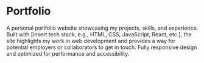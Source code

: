 # Portfolio
A personal portfolio website showcasing my projects, skills, and experience. Built with [insert tech stack, e.g., HTML, CSS, JavaScript, React, etc.], the site highlights my work in web development and provides a way for potential employers or collaborators to get in touch. Fully responsive design and optimized for performance and accessibility.
